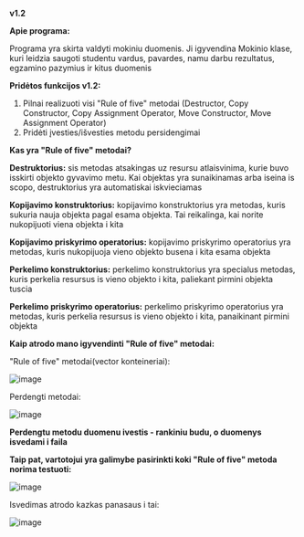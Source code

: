 **v1.2**

**Apie programa:**

Programa yra skirta valdyti mokiniu duomenis. Ji igyvendina Mokinio klase, kuri leidzia saugoti studentu vardus, pavardes, namu darbu rezultatus, egzamino pazymius ir kitus duomenis

**Pridėtos funkcijos v1.2:**

1. Pilnai realizuoti visi "Rule of five" metodai (Destructor, Copy Constructor, Copy Assignment Operator, Move Constructor, Move Assignment Operator)
2. Pridėti įvesties/išvesties metodu persidengimai

**Kas yra "Rule of five" metodai?**

**Destruktorius:** sis metodas atsakingas uz resursu atlaisvinima, kurie buvo isskirti objekto gyvavimo metu. Kai objektas yra sunaikinamas arba iseina is scopo, destruktorius yra automatiskai iskvieciamas

**Kopijavimo konstruktorius:** kopijavimo konstruktorius yra metodas, kuris sukuria nauja objekta pagal esama objekta. Tai reikalinga, kai norite nukopijuoti viena objekta i kita

**Kopijavimo priskyrimo operatorius:** kopijavimo priskyrimo operatorius yra metodas, kuris nukopijuoja vieno objekto busena i kita esama objekta

**Perkelimo konstruktorius:** perkelimo konstruktorius yra specialus metodas, kuris perkelia resursus is vieno objekto i kita, paliekant pirmini objekta tuscia

**Perkelimo priskyrimo operatorius:** perkelimo priskyrimo operatorius yra metodas, kuris perkelia resursus is vieno objekto i kita, panaikinant pirmini objekta

**Kaip atrodo mano igyvendinti "Rule of five" metodai:**

"Rule of five" metodai(vector konteineriai):

![image](https://github.com/Ignas420/Objekt_prog2/assets/145566919/3c8e266a-bbb7-4b6e-a0bf-de8faffcdb1c)

Perdengti metodai:

![image](https://github.com/Ignas420/Objekt_prog2/assets/145566919/1b41f44a-a76c-44e3-b5b3-0bb64f80720d)

**Perdengtu metodu duomenu ivestis - rankiniu budu, o duomenys isvedami i faila**

**Taip pat, vartotojui yra galimybe pasirinkti koki "Rule of five" metoda norima testuoti:**

![image](https://github.com/Ignas420/Objekt_prog2/assets/145566919/b429c4da-7f6f-4a40-bce7-697017c714c8)

Isvedimas atrodo kazkas panasaus i tai:

![image](https://github.com/Ignas420/Objekt_prog2/assets/145566919/8da40a0e-d4b2-4794-9bb6-f2f105a2a5c3)



